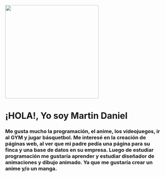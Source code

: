 <div id="header" aling="center">
<img src="https://media.giphy.com/media/jdFm2bcWlj4EUVCpc0/giphy.gif" width="300">
<h1 text="center">¡HOLA!, Yo soy Martin Daniel</h1>
<h3 aling="center">Me gusta mucho la programación, el anime, los videojuegos, ir al GYM y jugar básquetbol.
    Me interesé en la creación de páginas web, al ver que mi padre pedía una página para su finca y una base de datos en su empresa.
    Luego de estudiar programación me gustaría aprender y estudiar diseñador de animaciones y dibujo animado.
    Ya que me gustaría crear un anime y/o un manga.
</h3>
</div>
